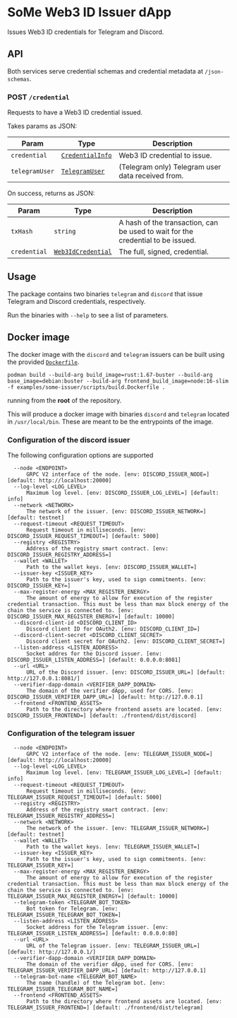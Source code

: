 # SoMe Web3 ID Issuer dApp

Issues Web3 ID credentials for Telegram and Discord.

## API

Both services serve credential schemas and credential metadata at `/json-schemas`.

### POST `/credential`

Requests to have a Web3 ID credential issued.

Takes params as JSON:

| Param          | Type                                                                                                             | Description                                       |
| -------------- | ---------------------------------------------------------------------------------------------------------------- | ------------------------------------------------- |
| `credential`   | [`CredentialInfo`](https://docs.rs/concordium_base/latest/concordium_base/cis4_types/struct.CredentialInfo.html) | Web3 ID credential to issue.                      |
| `telegramUser` | [`TelegramUser`](https://core.telegram.org/widgets/login)                                                        | (Telegram only) Telegram user data received from. |

On success, returns as JSON:

| Param        | Type                                                                                                             | Description                                                                     |
| ------------ | ---------------------------------------------------------------------------------------------------------------- | ------------------------------------------------------------------------------- |
| `txHash`     | `string`                                                                                                         | A hash of the transaction, can be used to wait for the credential to be issued. |
| `credential` | [`Web3IdCredential`](https://docs.rs/concordium_base/latest/concordium_base/web3id/struct.Web3IdCredential.html) | The full, signed, credential.                                                   |

## Usage

The package contains two binaries `telegram` and `discord` that issue Telegram and Discord credentials, respectively.

Run the binaries with `--help` to see a list of parameters.


## Docker image

The docker image with the `discord` and `telegram` issuers can be built using the provided
[`Dockerfile`](./scripts/build.Dockerfile).

```console
podman build --build-arg build_image=rust:1.67-buster --build-arg base_image=debian:buster --build-arg frontend_build_image=node:16-slim -f examples/some-issuer/scripts/build.Dockerfile .
```

running from the **root** of the repository.

This will produce a docker image with binaries `discord` and `telegram` located in
`/usr/local/bin`. These are meant to be the entrypoints of the image.

### Configuration of the discord issuer

The following configuration options are supported

      --node <ENDPOINT>
          GRPC V2 interface of the node. [env: DISCORD_ISSUER_NODE=] [default: http://localhost:20000]
      --log-level <LOG_LEVEL>
          Maximum log level. [env: DISCORD_ISSUER_LOG_LEVEL=] [default: info]
      --network <NETWORK>
          The network of the issuer. [env: DISCORD_ISSUER_NETWORK=] [default: testnet]
      --request-timeout <REQUEST_TIMEOUT>
          Request timeout in milliseconds. [env: DISCORD_ISSUER_REQUEST_TIMEOUT=] [default: 5000]
      --registry <REGISTRY>
          Address of the registry smart contract. [env: DISCORD_ISSUER_REGISTRY_ADDRESS=]
      --wallet <WALLET>
          Path to the wallet keys. [env: DISCORD_ISSUER_WALLET=]
      --issuer-key <ISSUER_KEY>
          Path to the issuer's key, used to sign commitments. [env: DISCORD_ISSUER_KEY=]
      --max-register-energy <MAX_REGISTER_ENERGY>
          The amount of energy to allow for execution of the register credential transaction. This must be less than max block energy of the chain the service is connected to. [env: DISCORD_ISSUER_MAX_REGISTER_ENERGY=] [default: 10000]
      --discord-client-id <DISCORD_CLIENT_ID>
          Discord client ID for OAuth2. [env: DISCORD_CLIENT_ID=]
      --discord-client-secret <DISCORD_CLIENT_SECRET>
          Discord client secret for OAuth2. [env: DISCORD_CLIENT_SECRET=]
      --listen-address <LISTEN_ADDRESS>
          Socket addres for the Discord issuer. [env: DISCORD_ISSUER_LISTEN_ADDRESS=] [default: 0.0.0.0:8081]
      --url <URL>
          URL of the Discord issuer. [env: DISCORD_ISSUER_URL=] [default: http://127.0.0.1:8081/]
      --verifier-dapp-domain <VERIFIER_DAPP_DOMAIN>
          The domain of the verifier dApp, used for CORS. [env: DISCORD_ISSUER_VERIFIER_DAPP_URL=] [default: http://127.0.0.1]
      --frontend <FRONTEND_ASSETS>
          Path to the directory where frontend assets are located. [env: DISCORD_ISSUER_FRONTEND=] [default: ./frontend/dist/discord]


### Configuration of the telegram issuer

      --node <ENDPOINT>
          GRPC V2 interface of the node. [env: TELEGRAM_ISSUER_NODE=] [default: http://localhost:20000]
      --log-level <LOG_LEVEL>
          Maximum log level. [env: TELEGRAM_ISSUER_LOG_LEVEL=] [default: info]
      --request-timeout <REQUEST_TIMEOUT>
          Request timeout in milliseconds. [env: TELEGRAM_ISSUER_REQUEST_TIMEOUT=] [default: 5000]
      --registry <REGISTRY>
          Address of the registry smart contract. [env: TELEGRAM_ISSUER_REGISTRY_ADDRESS=]
      --network <NETWORK>
          The network of the issuer. [env: TELEGRAM_ISSUER_NETWORK=] [default: testnet]
      --wallet <WALLET>
          Path to the wallet keys. [env: TELEGRAM_ISSUER_WALLET=]
      --issuer-key <ISSUER_KEY>
          Path to the issuer's key, used to sign commitments. [env: TELEGRAM_ISSUER_KEY=]
      --max-register-energy <MAX_REGISTER_ENERGY>
          The amount of energy to allow for execution of the register credential transaction. This must be less than max block energy of the chain the service is connected to. [env: TELEGRAM_ISSUER_MAX_REGISTER_ENERGY=] [default: 10000]
      --telegram-token <TELEGRAM_BOT_TOKEN>
          Bot token for Telegram. [env: TELEGRAM_ISSUER_TELEGRAM_BOT_TOKEN=]
      --listen-address <LISTEN_ADDRESS>
          Socket address for the Telegram issuer. [env: TELEGRAM_ISSUER_LISTEN_ADDRESS=] [default: 0.0.0.0:80]
      --url <URL>
          URL of the Telegram issuer. [env: TELEGRAM_ISSUER_URL=] [default: http://127.0.0.1/]
      --verifier-dapp-domain <VERIFIER_DAPP_DOMAIN>
          The domain of the verifier dApp, used for CORS. [env: TELEGRAM_ISSUER_VERIFIER_DAPP_URL=] [default: http://127.0.0.1]
      --telegram-bot-name <TELEGRAM_BOT_NAME>
          The name (handle) of the Telegram bot. [env: TELEGRAM_ISSUER_TELEGRAM_BOT_NAME=]
      --frontend <FRONTEND_ASSETS>
          Path to the directory where frontend assets are located. [env: TELEGRAM_ISSUER_FRONTEND=] [default: ./frontend/dist/telegram]

